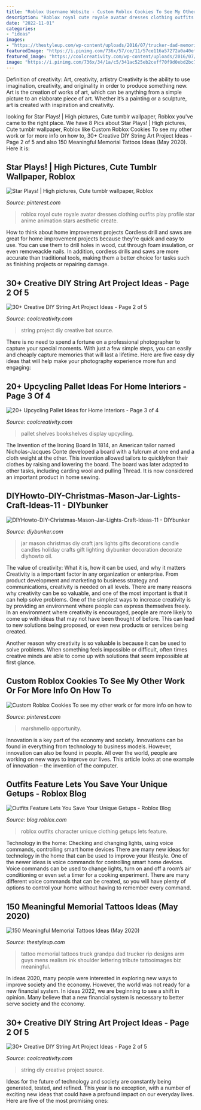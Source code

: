 ```yaml
---
title: "Roblox Username Website - Custom Roblox Cookies To See My Other Work Or For More Info On How To"
description: "Roblox royal cute royale avatar dresses clothing outfits play profile star anime animation stars aesthetic create"
date: "2022-11-01"
categories:
- "ideas"
images:
- "https://thestyleup.com/wp-content/uploads/2016/07/trucker-dad-memorial-guys-upper-arm-tattoo.jpg"
featuredImage: "https://i.pinimg.com/736x/57/ce/11/57ce116a57272a0a40efb8e5e0606aa8.jpg"
featured_image: "https://coolcreativity.com/wp-content/uploads/2016/07/Pallet-Shelves-Pallet-Bookshelves.jpg"
image: "https://i.pinimg.com/736x/34/1a/c5/341ac525eb2ceff70f9d0ebd2bc73775.jpg"
---
```



Definition of creativity: Art, creativity, artistry
Creativity is the ability to use imagination, creativity, and originality in order to produce something new. Art is the creation of works of art, which can be anything from a simple picture to an elaborate piece of art. Whether it’s a painting or a sculpture, art is created with inspiration and creativity.

	

		
looking for Star Plays! | High pictures, Cute tumblr wallpaper, Roblox you've came to the right place. We have 8 Pics about Star Plays! | High pictures, Cute tumblr wallpaper, Roblox like Custom Roblox Cookies To see my other work or for more info on how to, 30+ Creative DIY String Art Project Ideas - Page 2 of 5 and also 150 Meaningful Memorial Tattoos Ideas (May 2020). Here it is:
		
    
## Star Plays! | High Pictures, Cute Tumblr Wallpaper, Roblox

<img loading=lazy src="https://i.pinimg.com/736x/57/ce/11/57ce116a57272a0a40efb8e5e0606aa8.jpg" onerror="this.onerror=null;this.src='https://tse4.mm.bing.net/th?id=OIP.U0_cQMP0EDzXu4TnQwMxNQHaJ3&amp;pid=15.1';" alt="Star Plays! | High pictures, Cute tumblr wallpaper, Roblox">

_Source: pinterest.com_

>roblox royal cute royale avatar dresses clothing outfits play profile star anime animation stars aesthetic create. 

	

How to think about home improvement projects
Cordless drill and saws are great for home improvement projects because they’re quick and easy to use. You can use them to drill holes in wood, cut through foam insulation, or even removeackle nails. In addition, cordless drills and saws are more accurate than traditional tools, making them a better choice for tasks such as finishing projects or repairing damage.

    
## 30+ Creative DIY String Art Project Ideas - Page 2 Of 5

<img loading=lazy src="https://coolcreativity.com/wp-content/uploads/2016/04/Bat-String-Art.jpg" onerror="this.onerror=null;this.src='https://tse4.mm.bing.net/th?id=OIP.L5okijbinOnHGtLb24UZKwHaJ4&amp;pid=15.1';" alt="30+ Creative DIY String Art Project Ideas - Page 2 of 5">

_Source: coolcreativity.com_

>string project diy creative bat source. 

	

There is no need to spend a fortune on a professional photographer to capture your special moments. With just a few simple steps, you can easily and cheaply capture memories that will last a lifetime. Here are five easy diy ideas that will help make your photography experience more fun and engaging:

    
## 20+ Upcycling Pallet Ideas For Home Interiors - Page 3 Of 4

<img loading=lazy src="https://coolcreativity.com/wp-content/uploads/2016/07/Pallet-Shelves-Pallet-Bookshelves.jpg" onerror="this.onerror=null;this.src='https://tse1.mm.bing.net/th?id=OIP.nCdiDBL2sAeoQrx6P78I7gHaJ3&amp;pid=15.1';" alt="20+ Upcycling Pallet Ideas for Home Interiors - Page 3 of 4">

_Source: coolcreativity.com_

>pallet shelves bookshelves display upcycling. 

	

The Invention of the Ironing Board
In 1814, an American tailor named Nicholas-Jacques Conte developed a board with a fulcrum at one end and a cloth weight at the other. This invention allowed tailors to quicklyIron their clothes by raising and lowering the board. The board was later adapted to other tasks, including carding wool and pulling Thread. It is now considered an important product in home sewing.

    
## DIYHowto-DIY-Christmas-Mason-Jar-Lights-Craft-Ideas-11 - DIYbunker

<img loading=lazy src="https://www.diybunker.com/wp-content/uploads/2017/10/DIYHowto-DIY-Christmas-Mason-Jar-Lights-Craft-Ideas-11.jpg" onerror="this.onerror=null;this.src='https://tse3.mm.bing.net/th?id=OIP.hErDshB9MeQsh4pwhZvjeQHaMK&amp;pid=15.1';" alt="DIYHowto-DIY-Christmas-Mason-Jar-Lights-Craft-Ideas-11 - DIYbunker">

_Source: diybunker.com_

>jar mason christmas diy craft jars lights gifts decorations candle candles holiday crafts gift lighting diybunker decoration decorate diyhowto oil. 

	

The value of creativity: What it is, how it can be used, and why it matters
Creativity is a important factor in any organization or enterprise. From product development and marketing to business strategy and communications, creativity is needed on all levels. There are many reasons why creativity can be so valuable, and one of the most important is that it can help solve problems.
One of the simplest ways to increase creativity is by providing an environment where people can express themselves freely. In an environment where creativity is encouraged, people are more likely to come up with ideas that may not have been thought of before. This can lead to new solutions being proposed, or even new products or services being created.

Another reason why creativity is so valuable is because it can be used to solve problems. When something feels impossible or difficult, often times creative minds are able to come up with solutions that seem impossible at first glance.

    
## Custom Roblox Cookies To See My Other Work Or For More Info On How To

<img loading=lazy src="https://i.pinimg.com/736x/34/1a/c5/341ac525eb2ceff70f9d0ebd2bc73775.jpg" onerror="this.onerror=null;this.src='https://tse1.mm.bing.net/th?id=OIP.TbeT8pBi5vQI1IBuyEjb5wHaHa&amp;pid=15.1';" alt="Custom Roblox Cookies To see my other work or for more info on how to">

_Source: pinterest.com_

>marshmello opportunity. 

	

Innovation is a key part of the economy and society. Innovations can be found in everything from technology to business models. However, innovation can also be found in people. All over the world, people are working on new ways to improve our lives. This article looks at one example of innovation – the invention of the computer.

    
## Outfits Feature Lets You Save Your Unique Getups - Roblox Blog

<img loading=lazy src="https://blog.roblox.com/wp-content/uploads/2016/12/Character-Collage.jpg" onerror="this.onerror=null;this.src='https://tse3.mm.bing.net/th?id=OIP.JVApIt32YwZIwgZ2_fwVugHaEA&amp;pid=15.1';" alt="Outfits Feature Lets You Save Your Unique Getups - Roblox Blog">

_Source: blog.roblox.com_

>roblox outfits character unique clothing getups lets feature. 

	

Technology in the home: Checking and changing lights, using voice commands, controlling smart home devices
There are many new ideas for technology in the home that can be used to improve your lifestyle. One of the newer ideas is voice commands for controlling smart home devices. Voice commands can be used to change lights, turn on and off a room’s air conditioning or even set a timer for a cooking experiment. There are many different voice commands that can be created, so you will have plenty of options to control your home without having to remember every command.

    
## 150 Meaningful Memorial Tattoos Ideas (May 2020)

<img loading=lazy src="https://thestyleup.com/wp-content/uploads/2016/07/trucker-dad-memorial-guys-upper-arm-tattoo.jpg" onerror="this.onerror=null;this.src='https://tse1.mm.bing.net/th?id=OIP.2qr3AGX8A_TMRRW48B4faAHaHt&amp;pid=15.1';" alt="150 Meaningful Memorial Tattoos Ideas (May 2020)">

_Source: thestyleup.com_

>tattoo memorial tattoos truck grandpa dad trucker rip designs arm guys mens realism ink shoulder lettering tribute tattooimages biz meaningful. 

	

In ideas 2020, many people were interested in exploring new ways to improve society and the economy. However, the world was not ready for a new financial system. In ideas 2022, we are beginning to see a shift in opinion. Many believe that a new financial system is necessary to better serve society and the economy.

    
## 30+ Creative DIY String Art Project Ideas - Page 2 Of 5

<img loading=lazy src="https://coolcreativity.com/wp-content/uploads/2016/04/30-Creative-DIY-String-Art-Project-Ideas-Rooster-String-Art-3.jpg" onerror="this.onerror=null;this.src='https://tse2.mm.bing.net/th?id=OIP.gHiQZR-dGRbf-_asonioSQHaJ5&amp;pid=15.1';" alt="30+ Creative DIY String Art Project Ideas - Page 2 of 5">

_Source: coolcreativity.com_

>string diy creative project source. 

	

Ideas for the future of technology and society are constantly being generated, tested, and refined. This year is no exception, with a number of exciting new ideas that could have a profound impact on our everyday lives. Here are five of the most promising ones:

